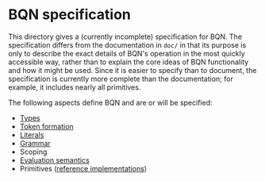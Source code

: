 # BQN specification

This directory gives a (currently incomplete) specification for BQN. The specification differs from the documentation in `doc/` in that its purpose is only to describe the exact details of BQN's operation in the most quickly accessible way, rather than to explain the core ideas of BQN functionality and how it might be used. Since it is easier to specify than to document, the specification is currently more complete than the documentation; for example, it includes nearly all primitives.

The following aspects define BQN and are or will be specified:
- [Types](types.md)
- [Token formation](token.md)
- [Literals](literal.md)
- [Grammar](grammar.md)
- Scoping
- [Evaluation semantics](evaluate.md)
- Primitives ([reference implementations](reference.bqn))
